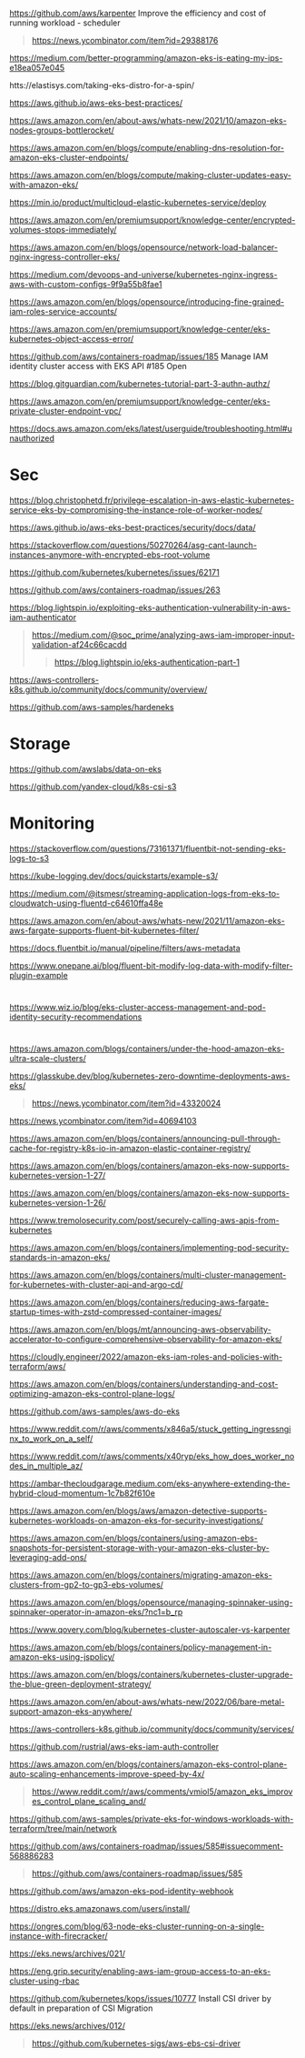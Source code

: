 https://github.com/aws/karpenter Improve the efficiency and cost of running workload - scheduler
> https://news.ycombinator.com/item?id=29388176

https://medium.com/better-programming/amazon-eks-is-eating-my-ips-e18ea057e045

htts://elastisys.com/taking-eks-distro-for-a-spin/

https://aws.github.io/aws-eks-best-practices/

https://aws.amazon.com/en/about-aws/whats-new/2021/10/amazon-eks-nodes-groups-bottlerocket/

https://aws.amazon.com/en/blogs/compute/enabling-dns-resolution-for-amazon-eks-cluster-endpoints/

https://aws.amazon.com/en/blogs/compute/making-cluster-updates-easy-with-amazon-eks/

https://min.io/product/multicloud-elastic-kubernetes-service/deploy

https://aws.amazon.com/en/premiumsupport/knowledge-center/encrypted-volumes-stops-immediately/

https://aws.amazon.com/en/blogs/opensource/network-load-balancer-nginx-ingress-controller-eks/

https://medium.com/devoops-and-universe/kubernetes-nginx-ingress-aws-with-custom-configs-9f9a55b8fae1

https://aws.amazon.com/en/blogs/opensource/introducing-fine-grained-iam-roles-service-accounts/

https://aws.amazon.com/en/premiumsupport/knowledge-center/eks-kubernetes-object-access-error/

https://github.com/aws/containers-roadmap/issues/185 Manage IAM identity cluster access with EKS API #185 Open

https://blog.gitguardian.com/kubernetes-tutorial-part-3-authn-authz/

https://aws.amazon.com/en/premiumsupport/knowledge-center/eks-private-cluster-endpoint-vpc/

https://docs.aws.amazon.com/eks/latest/userguide/troubleshooting.html#unauthorized

# Sec
https://blog.christophetd.fr/privilege-escalation-in-aws-elastic-kubernetes-service-eks-by-compromising-the-instance-role-of-worker-nodes/

https://aws.github.io/aws-eks-best-practices/security/docs/data/

https://stackoverflow.com/questions/50270264/asg-cant-launch-instances-anymore-with-encrypted-ebs-root-volume

https://github.com/kubernetes/kubernetes/issues/62171

https://github.com/aws/containers-roadmap/issues/263

https://blog.lightspin.io/exploiting-eks-authentication-vulnerability-in-aws-iam-authenticator
> https://medium.com/@soc_prime/analyzing-aws-iam-improper-input-validation-af24c66cacdd
> > https://blog.lightspin.io/eks-authentication-part-1

https://aws-controllers-k8s.github.io/community/docs/community/overview/

https://github.com/aws-samples/hardeneks

# Storage
https://github.com/awslabs/data-on-eks

https://github.com/yandex-cloud/k8s-csi-s3

# Monitoring
https://stackoverflow.com/questions/73161371/fluentbit-not-sending-eks-logs-to-s3

https://kube-logging.dev/docs/quickstarts/example-s3/

https://medium.com/@itsmesr/streaming-application-logs-from-eks-to-cloudwatch-using-fluentd-c64610ffa48e

https://aws.amazon.com/en/about-aws/whats-new/2021/11/amazon-eks-aws-fargate-supports-fluent-bit-kubernetes-filter/

https://docs.fluentbit.io/manual/pipeline/filters/aws-metadata

https://www.onepane.ai/blog/fluent-bit-modify-log-data-with-modify-filter-plugin-example

#
https://www.wiz.io/blog/eks-cluster-access-management-and-pod-identity-security-recommendations

#
https://aws.amazon.com/blogs/containers/under-the-hood-amazon-eks-ultra-scale-clusters/

https://glasskube.dev/blog/kubernetes-zero-downtime-deployments-aws-eks/
> https://news.ycombinator.com/item?id=43320024

https://news.ycombinator.com/item?id=40694103

https://aws.amazon.com/en/blogs/containers/announcing-pull-through-cache-for-registry-k8s-io-in-amazon-elastic-container-registry/

https://aws.amazon.com/en/blogs/containers/amazon-eks-now-supports-kubernetes-version-1-27/

https://aws.amazon.com/en/blogs/containers/amazon-eks-now-supports-kubernetes-version-1-26/

https://www.tremolosecurity.com/post/securely-calling-aws-apis-from-kubernetes

https://aws.amazon.com/en/blogs/containers/implementing-pod-security-standards-in-amazon-eks/

https://aws.amazon.com/en/blogs/containers/multi-cluster-management-for-kubernetes-with-cluster-api-and-argo-cd/

https://aws.amazon.com/en/blogs/containers/reducing-aws-fargate-startup-times-with-zstd-compressed-container-images/

https://aws.amazon.com/en/blogs/mt/announcing-aws-observability-accelerator-to-configure-comprehensive-observability-for-amazon-eks/

https://cloudly.engineer/2022/amazon-eks-iam-roles-and-policies-with-terraform/aws/

https://aws.amazon.com/en/blogs/containers/understanding-and-cost-optimizing-amazon-eks-control-plane-logs/

https://github.com/aws-samples/aws-do-eks

https://www.reddit.com/r/aws/comments/x846a5/stuck_getting_ingressnginx_to_work_on_a_self/

https://www.reddit.com/r/aws/comments/x40ryp/eks_how_does_worker_nodes_in_multiple_az/

https://ambar-thecloudgarage.medium.com/eks-anywhere-extending-the-hybrid-cloud-momentum-1c7b82f610e

https://aws.amazon.com/en/blogs/aws/amazon-detective-supports-kubernetes-workloads-on-amazon-eks-for-security-investigations/

https://aws.amazon.com/en/blogs/containers/using-amazon-ebs-snapshots-for-persistent-storage-with-your-amazon-eks-cluster-by-leveraging-add-ons/

https://aws.amazon.com/en/blogs/containers/migrating-amazon-eks-clusters-from-gp2-to-gp3-ebs-volumes/

https://aws.amazon.com/en/blogs/opensource/managing-spinnaker-using-spinnaker-operator-in-amazon-eks/?nc1=b_rp

https://www.qovery.com/blog/kubernetes-cluster-autoscaler-vs-karpenter

https://aws.amazon.com/eb/blogs/containers/policy-management-in-amazon-eks-using-jspolicy/

https://aws.amazon.com/en/blogs/containers/kubernetes-cluster-upgrade-the-blue-green-deployment-strategy/

https://aws.amazon.com/en/about-aws/whats-new/2022/06/bare-metal-support-amazon-eks-anywhere/

https://aws-controllers-k8s.github.io/community/docs/community/services/

https://github.com/rustrial/aws-eks-iam-auth-controller

https://aws.amazon.com/en/blogs/containers/amazon-eks-control-plane-auto-scaling-enhancements-improve-speed-by-4x/
> https://www.reddit.com/r/aws/comments/vmiol5/amazon_eks_improves_control_plane_scaling_and/

https://github.com/aws-samples/private-eks-for-windows-workloads-with-terraform/tree/main/network

https://github.com/aws/containers-roadmap/issues/585#issuecomment-568886283
> https://github.com/aws/containers-roadmap/issues/585

https://github.com/aws/amazon-eks-pod-identity-webhook

https://distro.eks.amazonaws.com/users/install/

https://ongres.com/blog/63-node-eks-cluster-running-on-a-single-instance-with-firecracker/

https://eks.news/archives/021/

https://eng.grip.security/enabling-aws-iam-group-access-to-an-eks-cluster-using-rbac

https://github.com/kubernetes/kops/issues/10777 Install CSI driver by default in preparation of CSI Migration

https://eks.news/archives/012/
> https://github.com/kubernetes-sigs/aws-ebs-csi-driver